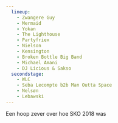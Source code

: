 ```yaml
---
  lineup:
    - Zwangere Guy
    - Mermaid
    - Yokan
    - The Lighthouse
    - Partyfriex
    - Nielson
    - Kensington
    - Broken Bottle Big Band
    - Michael Amani
    - DJ Licious & Sakso
  secondstage:
    - WLC
    - Seba Lecompte b2b Man Outta Space
    - Nelsøn
    - Lebawski
---
```


Een hoop zever over hoe SKO 2018 was
